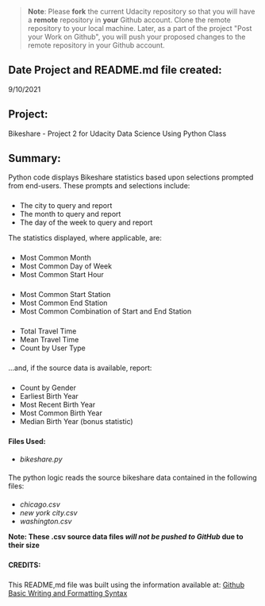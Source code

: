 >**Note**: Please **fork** the current Udacity repository so that you will have a **remote** repository in **your** Github account. Clone the remote repository to your local machine. Later, as a part of the project "Post your Work on Github", you will push your proposed changes to the remote repository in your Github account.

## **Date Project and README.md file created:**

9/10/2021

###

## **Project:**

Bikeshare - Project 2 for Udacity Data Science Using Python Class

###

## **Summary:**

Python code displays Bikeshare statistics based upon selections prompted from end-users.  These prompts and selections include:

###

- The city to query and report
- The month to query and report
- The day of the week to query and report

The statistics displayed, where applicable, are:
###

  - Most Common Month
  - Most Common Day of Week
  - Most Common Start Hour
###

  - Most Common Start Station
  - Most Common End Station
  - Most Common Combination of Start and End Station
###

  - Total Travel Time
  - Mean Travel Time
  - Count by User Type
###

...and, if the source data is available, report:
###

  - Count by Gender
  - Earliest Birth Year
  - Most Recent Birth Year
  - Most Common Birth Year
  - Median Birth Year (bonus statistic)

###

**Files Used:**

####

- *bikeshare.py*
####

The python logic reads the source bikeshare data contained in the following files:
####

- *chicago.csv*
- *new york city.csv*
- *washington.csv*

**Note: These .csv source data files _will not be pushed to GitHub_ due to their size**

###

**CREDITS:**
#####

This README,md file was built using the information available at: [Github Basic Writing and Formatting Syntax](https://docs.github.com/en/github/writing-on-github/getting-started-with-writing-and-formatting-on-github/basic-writing-and-formatting-syntax)

